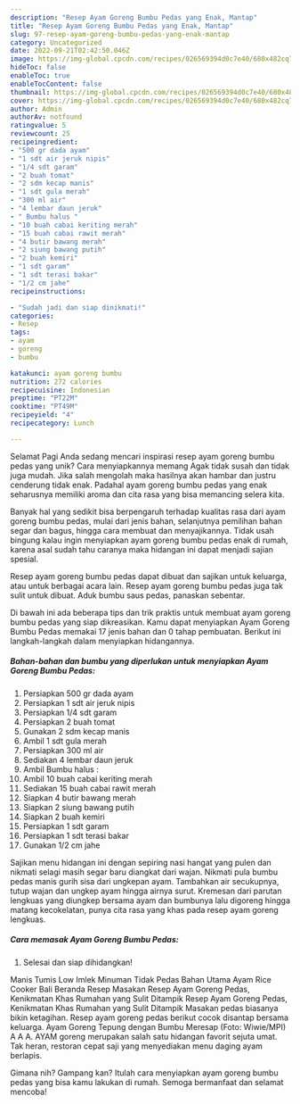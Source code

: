 ```yaml
---
description: "Resep Ayam Goreng Bumbu Pedas yang Enak, Mantap"
title: "Resep Ayam Goreng Bumbu Pedas yang Enak, Mantap"
slug: 97-resep-ayam-goreng-bumbu-pedas-yang-enak-mantap
category: Uncategorized
date: 2022-09-21T02:42:50.046Z
image: https://img-global.cpcdn.com/recipes/026569394d0c7e40/680x482cq70/ayam-goreng-bumbu-pedas-foto-resep-utama.jpg
hideToc: false
enableToc: true
enableTocContent: false
thumbnail: https://img-global.cpcdn.com/recipes/026569394d0c7e40/680x482cq70/ayam-goreng-bumbu-pedas-foto-resep-utama.jpg
cover: https://img-global.cpcdn.com/recipes/026569394d0c7e40/680x482cq70/ayam-goreng-bumbu-pedas-foto-resep-utama.jpg
author: Admin
authorAv: notfound
ratingvalue: 5
reviewcount: 25
recipeingredient:
- "500 gr dada ayam"
- "1 sdt air jeruk nipis"
- "1/4 sdt garam"
- "2 buah tomat"
- "2 sdm kecap manis"
- "1 sdt gula merah"
- "300 ml air"
- "4 lembar daun jeruk"
- " Bumbu halus "
- "10 buah cabai keriting merah"
- "15 buah cabai rawit merah"
- "4 butir bawang merah"
- "2 siung bawang putih"
- "2 buah kemiri"
- "1 sdt garam"
- "1 sdt terasi bakar"
- "1/2 cm jahe"
recipeinstructions:

- "Sudah jadi dan siap dinikmati!"
categories:
- Resep
tags:
- ayam
- goreng
- bumbu

katakunci: ayam goreng bumbu 
nutrition: 272 calories
recipecuisine: Indonesian
preptime: "PT22M"
cooktime: "PT49M"
recipeyield: "4"
recipecategory: Lunch

---
```



Selamat Pagi Anda sedang mencari inspirasi resep ayam goreng bumbu pedas yang unik? Cara menyiapkannya memang Agak tidak susah dan tidak juga mudah. Jika salah mengolah maka hasilnya akan hambar dan justru cenderung tidak enak. Padahal ayam goreng bumbu pedas yang enak seharusnya memiliki aroma dan cita rasa yang bisa memancing selera kita.


Banyak hal yang sedikit bisa berpengaruh terhadap kualitas rasa dari ayam goreng bumbu pedas, mulai dari jenis bahan, selanjutnya pemilihan bahan segar dan bagus, hingga cara membuat dan menyajikannya. Tidak usah bingung kalau ingin menyiapkan ayam goreng bumbu pedas enak di rumah, karena asal sudah tahu caranya maka hidangan ini dapat menjadi sajian spesial.

Resep ayam goreng bumbu pedas dapat dibuat dan sajikan untuk keluarga, atau untuk berbagai acara lain. Resep ayam goreng bumbu pedas juga tak sulit untuk dibuat. Aduk bumbu saus pedas, panaskan sebentar.


Di bawah ini ada beberapa tips dan trik praktis untuk membuat ayam goreng bumbu pedas yang siap dikreasikan. Kamu dapat menyiapkan Ayam Goreng Bumbu Pedas memakai 17 jenis bahan dan 0 tahap pembuatan. Berikut ini langkah-langkah dalam menyiapkan hidangannya.

<!--inarticleads1-->

##### Bahan-bahan dan bumbu yang diperlukan untuk menyiapkan Ayam Goreng Bumbu Pedas:

1. Persiapkan 500 gr dada ayam
1. Persiapkan 1 sdt air jeruk nipis
1. Persiapkan 1/4 sdt garam
1. Persiapkan 2 buah tomat
1. Gunakan 2 sdm kecap manis
1. Ambil 1 sdt gula merah
1. Persiapkan 300 ml air
1. Sediakan 4 lembar daun jeruk
1. Ambil  Bumbu halus :
1. Ambil 10 buah cabai keriting merah
1. Sediakan 15 buah cabai rawit merah
1. Siapkan 4 butir bawang merah
1. Siapkan 2 siung bawang putih
1. Siapkan 2 buah kemiri
1. Persiapkan 1 sdt garam
1. Persiapkan 1 sdt terasi bakar
1. Gunakan 1/2 cm jahe


Sajikan menu hidangan ini dengan sepiring nasi hangat yang pulen dan nikmati selagi masih segar baru diangkat dari wajan. Nikmati pula bumbu pedas manis gurih sisa dari ungkepan ayam. Tambahkan air secukupnya, tutup wajan dan ungkep ayam hingga airnya surut. Kremesan dari parutan lengkuas yang diungkep bersama ayam dan bumbunya lalu digoreng hingga matang kecokelatan, punya cita rasa yang khas pada resep ayam goreng lengkuas. 

<!--inarticleads2-->

##### Cara memasak Ayam Goreng Bumbu Pedas:


1. Selesai dan siap dihidangkan!

Manis Tumis Low Imlek Minuman Tidak Pedas Bahan Utama Ayam Rice Cooker Bali Beranda Resep Masakan Resep Ayam Goreng Pedas, Kenikmatan Khas Rumahan yang Sulit Ditampik Resep Ayam Goreng Pedas, Kenikmatan Khas Rumahan yang Sulit Ditampik Masakan pedas biasanya bikin ketagihan. Resep ayam goreng pedas berikut cocok disantap bersama keluarga. Ayam Goreng Tepung dengan Bumbu Meresap (Foto: Wiwie/MPI) A A A. AYAM goreng merupakan salah satu hidangan favorit sejuta umat. Tak heran, restoran cepat saji yang menyediakan menu daging ayam berlapis. 

Gimana nih? Gampang kan? Itulah cara menyiapkan ayam goreng bumbu pedas yang bisa kamu lakukan di rumah. Semoga bermanfaat dan selamat mencoba!
